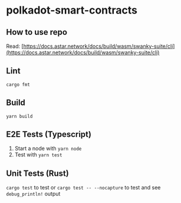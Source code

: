 # polkadot-smart-contracts

## How to use repo
Read: [https://docs.astar.network/docs/build/wasm/swanky-suite/cli](https://docs.astar.network/docs/build/wasm/swanky-suite/cli)

## Lint
```
cargo fmt
```

## Build
```
yarn build
```

## E2E Tests (Typescript)

1. Start a node with `yarn node`
2. Test with `yarn test`

## Unit Tests (Rust)
`cargo test` to test or `cargo test -- --nocapture` to test and see `debug_println!` output
